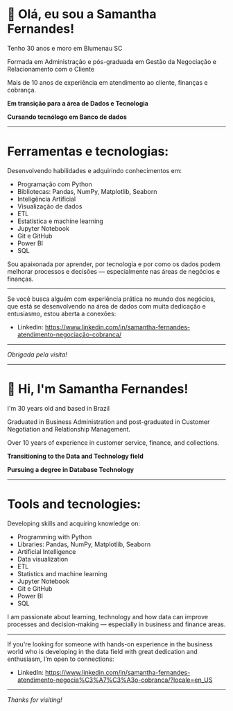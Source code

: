 # 👋 Olá, eu sou a Samantha Fernandes!

Tenho 30 anos e moro em Blumenau SC

Formada em Administração e pós-graduada em Gestão da Negociação e Relacionamento com o Cliente 

Mais de 10 anos de experiência em atendimento ao cliente, finanças e cobrança.

**Em transição para a área de Dados e Tecnologia** 

**Cursando tecnólogo em Banco de dados**

---

# Ferramentas e tecnologias:

Desenvolvendo habilidades e adquirindo conhecimentos em:

- Programação com Python 
- Bibliotecas: Pandas, NumPy, Matplotlib, Seaborn  
- Inteligência Artificial
- Visualização de dados
- ETL
- Estatística e machine learning
- Jupyter Notebook
- Git e GitHub
- Power BI
- SQL
  
Sou apaixonada por aprender, por tecnologia e por como os dados podem melhorar processos e decisões — especialmente nas áreas de negócios e finanças.

---

Se você busca alguém com experiência prática no mundo dos negócios, que está se desenvolvendo na área de dados com muita dedicação e entusiasmo, estou aberta a conexões:

- Linkedin: https://www.linkedin.com/in/samantha-fernandes-atendimento-negociação-cobranca/ 

---

_Obrigada pela visita!_

---

# 👋 Hi, I'm Samantha Fernandes!

I'm 30 years old and based in Brazil

Graduated in Business Administration and post-graduated in Customer Negotiation and Relationship Management.

Over 10 years of experience in customer service, finance, and collections.

**Transitioning to the Data and Technology field**

**Pursuing a degree in Database Technology**

---

# Tools and tecnologies:

Developing skills and acquiring knowledge on:

- Programming with Python  
- Libraries: Pandas, NumPy, Matplotlib, Seaborn  
- Artificial Intelligence
- Data visualization  
- ETL  
- Statistics and machine learning
- Jupyter Notebook
- Git e GitHub
- Power BI
- SQL 

I am passionate about learning, technology and how data can improve processes and decision-making — especially in business and finance areas.

---

If you're looking for someone with hands-on experience in the business world who is developing in the data field with great dedication and enthusiasm, I’m open to connections:

- LinkedIn: https://www.linkedin.com/in/samantha-fernandes-atendimento-negocia%C3%A7%C3%A3o-cobranca/?locale=en_US

---

_Thanks for visiting!_


